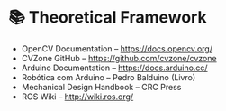 # 📚 Theoretical Framework

- OpenCV Documentation – https://docs.opencv.org/
- CVZone GitHub – https://github.com/cvzone/cvzone
- Arduino Documentation – https://docs.arduino.cc/
- Robótica com Arduino – Pedro Balduino (Livro)
- Mechanical Design Handbook – CRC Press
- ROS Wiki – http://wiki.ros.org/
